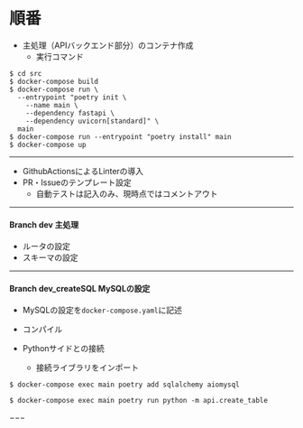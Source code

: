 # 順番

* 主処理（APIバックエンド部分）のコンテナ作成
	- 実行コマンド

```terminal
$ cd src
$ docker-compose build
$ docker-compose run \
  --entrypoint "poetry init \
    --name main \
    --dependency fastapi \
    --dependency uvicorn[standard]" \
  main
$ docker-compose run --entrypoint "poetry install" main
$ docker-compose up
```

---

* GithubActionsによるLinterの導入
* PR・Issueのテンプレート設定
	- 自動テストは記入のみ、現時点ではコメントアウト

---

#### Branch dev 主処理

* ルータの設定
* スキーマの設定

---

#### Branch dev_createSQL MySQLの設定

* MySQLの設定を`docker-compose.yaml`に記述
* コンパイル

* Pythonサイドとの接続
	- 接続ライブラリをインポート

```
$ docker-compose exec main poetry add sqlalchemy aiomysql
```

```
$ docker-compose exec main poetry run python -m api.create_table
```

−−−

